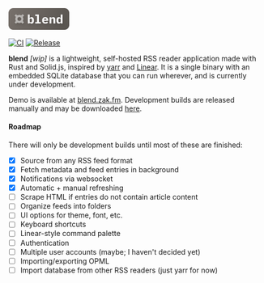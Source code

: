 <p>
  <img width="120px" src="./ui/public/logo.svg" alt="blend logo" />
</p>

[![CI](https://github.com/zaknesler/blend/actions/workflows/ci.yml/badge.svg?branch=main)](https://github.com/zaknesler/blend/actions/workflows/ci.yml)
[![Release](https://github.com/zaknesler/blend/actions/workflows/release.yml/badge.svg)](https://github.com/zaknesler/blend/actions/workflows/release.yml)

**blend** _[wip]_ is a lightweight, self-hosted RSS reader application made with Rust and Solid.js, inspired by [yarr](https://github.com/nkanaev/yarr) and [Linear](https://linear.app). It is a single binary with an embedded SQLite database that you can run wherever, and is currently under development.

Demo is available at [blend.zak.fm](https://blend.zak.fm). Development builds are released manually and may be downloaded [here](https://github.com/zaknesler/blend/releases).

#### Roadmap

There will only be development builds until most of these are finished:

- [x] Source from any RSS feed format
- [x] Fetch metadata and feed entries in background
- [x] Notifications via websocket
- [x] Automatic + manual refreshing
- [ ] Scrape HTML if entries do not contain article content
- [ ] Organize feeds into folders
- [ ] UI options for theme, font, etc.
- [ ] Keyboard shortcuts
- [ ] Linear-style command palette
- [ ] Authentication
- [ ] Multiple user accounts (maybe; I haven't decided yet)
- [ ] Importing/exporting OPML
- [ ] Import database from other RSS readers (just yarr for now)
